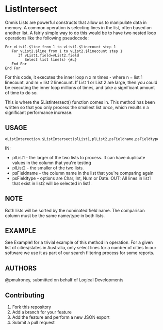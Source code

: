 # ListIntersect

Omnis Lists are powerful constructs that allow us to manipulate data in memory.  A common operation is selecting lines in the list, often based on another list.  A fairly simple way to do this would be to have two nested loop operations like the following pseudocode:

```omnis
For vList1.$line from 1 to vList1.$linecount step 1
   For vList2.$line from 1 to vList2.$linecount step 1
      If vList1.field=vList2.field
         Select list line(s) {#L}
   End For
End For
```

For this code, it executes the inner loop n x m times - where n = list 1 linecount, and m = list 2 linecount. If List 1 or List 2 are large, then you could be executing the inner loop millions of times, and take a significant amount of time to do so.

This is where the $ListIntersect() function comes in.  This method has been written so that you only process the smallest list *once*, which results n a significant performance increase.

## USAGE
```omnis
oListInterection.$ListIntersect(plList1,plList2,psFieldname,psFieldtype)
```
IN: 
* plList1 - the larger of the two lists to process.  It can have duplicate values in the column that you're testing
* plList2 - the smaller of the two lists.
* psFieldname - the column name in the list that you're comparing again
* psFieldtype - options are Char, Int, Num or Date.
OUT: All lines in list1 that exist in list2 will be selected in list1.

## NOTE
Both lists will be sorted by the nominated field name.
The comparison column must be the same name/type in both lists.

## EXAMPLE
See Example1 for a trivial example of this method in operation.  For a given list of cities/states in Australia, only select lines for a number of cities
In our software we use it as part of our search filtering process for some reports.

## AUTHORS
@pmulroney, submitted on behalf of Logical Developments

## Contributing
1. Fork this repository
1. Add a branch for your feature
1. Add the feature and perform a new JSON export
1. Submit a pull request
